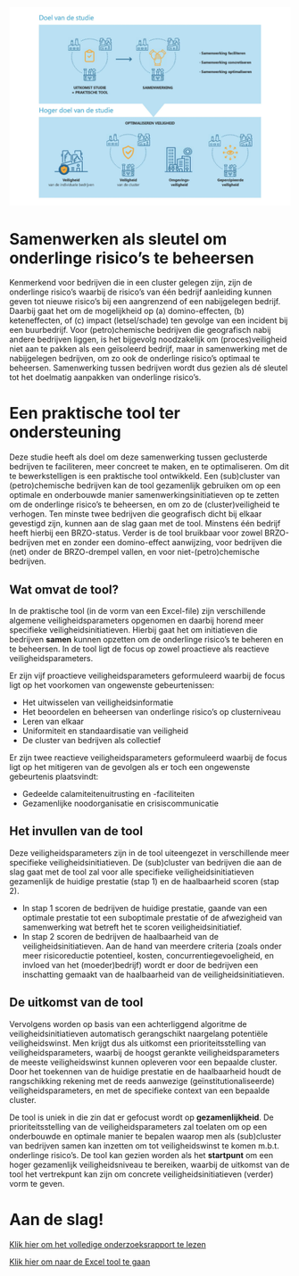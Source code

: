 ![Doel studie](https://github.com/Clustersafety/Rangschikking_veiligheidsparameters/blob/main/IG2_website.jpg)

# Samenwerken als sleutel om onderlinge risico’s te beheersen
Kenmerkend voor bedrijven die in een cluster gelegen zijn, zijn de onderlinge risico’s waarbij de risico’s van één bedrijf aanleiding kunnen geven tot nieuwe risico’s bij een aangrenzend of een nabijgelegen bedrijf. Daarbij gaat het om de mogelijkheid op (a) domino-effecten, (b) keteneffecten, of (c) impact (letsel/schade) ten gevolge van een incident bij een buurbedrijf. Voor (petro)chemische bedrijven die geografisch nabij andere bedrijven liggen, is het bijgevolg noodzakelijk om (proces)veiligheid niet aan te pakken als een geïsoleerd bedrijf, maar in samenwerking met de nabijgelegen bedrijven, om zo ook de onderlinge risico’s optimaal te beheersen. Samenwerking tussen bedrijven wordt dus gezien als dé sleutel tot het doelmatig aanpakken van onderlinge risico’s.

# Een praktische tool ter ondersteuning
Deze studie heeft als doel om deze samenwerking tussen geclusterde bedrijven te faciliteren, meer concreet te maken, en te optimaliseren. Om dit te bewerkstelligen is een praktische tool ontwikkeld. Een (sub)cluster van (petro)chemische bedrijven kan de tool gezamenlijk gebruiken om op een optimale en onderbouwde manier samenwerkingsinitiatieven op te zetten om de onderlinge risico’s te beheersen, en om zo de (cluster)veiligheid te verhogen. Ten minste twee bedrijven die geografisch dicht bij elkaar gevestigd zijn, kunnen aan de slag gaan met de tool. Minstens één bedrijf heeft hierbij een BRZO-status. Verder is de tool bruikbaar voor zowel BRZO-bedrijven met en zonder een domino-effect aanwijzing, voor bedrijven die (net) onder de BRZO-drempel vallen, en voor niet-(petro)chemische bedrijven.

## Wat omvat de tool?
In de praktische tool (in de vorm van een Excel-file) zijn verschillende algemene veiligheidsparameters opgenomen en daarbij horend meer specifieke veiligheidsinitiatieven. Hierbij gaat het om initiatieven die bedrijven **samen** kunnen opzetten om de onderlinge risico’s te beheren en te beheersen. In de tool ligt de focus op zowel proactieve als reactieve veiligheidsparameters. 

Er zijn vijf proactieve veiligheidsparameters geformuleerd waarbij de focus ligt op het voorkomen van ongewenste gebeurtenissen: 
-	Het uitwisselen van veiligheidsinformatie
-	Het beoordelen en beheersen van onderlinge risico’s op clusterniveau
-	Leren van elkaar
-	Uniformiteit en standaardisatie van veiligheid
-	De cluster van bedrijven als collectief

Er zijn twee reactieve veiligheidsparameters geformuleerd waarbij de focus ligt op het mitigeren van de gevolgen als er toch een ongewenste gebeurtenis plaatsvindt: 
-	Gedeelde calamiteitenuitrusting en -faciliteiten
-	Gezamenlijke noodorganisatie en crisiscommunicatie

## Het invullen van de tool
Deze veiligheidsparameters zijn in de tool uiteengezet in verschillende meer specifieke veiligheidsinitiatieven. De (sub)cluster van bedrijven die aan de slag gaat met de tool zal voor alle specifieke veiligheidsinitiatieven gezamenlijk de huidige prestatie (stap 1) en de haalbaarheid scoren (stap 2). 

- In stap 1 scoren de bedrijven de huidige prestatie, gaande van een optimale prestatie tot een suboptimale prestatie of de afwezigheid van samenwerking wat betreft het te scoren veiligheidsinitiatief. 
- In stap 2 scoren de bedrijven de haalbaarheid van de veiligheidsinitiatieven. Aan de hand van meerdere criteria (zoals onder meer risicoreductie potentieel, kosten, concurrentiegevoeligheid, en invloed van het (moeder)bedrijf) wordt er door de bedrijven een inschatting gemaakt van de haalbaarheid van de veiligheidsinitiatieven.

## De uitkomst van de tool
Vervolgens worden op basis van een achterliggend algoritme de veiligheidsinitiatieven automatisch gerangschikt naargelang potentiële veiligheidswinst. Men krijgt dus als uitkomst een prioriteitsstelling van veiligheidsparameters, waarbij de hoogst gerankte veiligheidsparameters de meeste veiligheidswinst kunnen opleveren voor een bepaalde cluster. Door het toekennen van de huidige prestatie en de haalbaarheid houdt de rangschikking rekening met de reeds aanwezige (geïnstitutionaliseerde) veiligheidsparameters, en met de specifieke context van een bepaalde cluster.

De tool is uniek in die zin dat er gefocust wordt op **gezamenlijkheid**. De prioriteitsstelling van de veiligheidsparameters zal toelaten om op een onderbouwde en optimale manier te bepalen waarop men als (sub)cluster van bedrijven samen kan inzetten om tot veiligheidswinst te komen m.b.t. onderlinge risico’s. De tool kan gezien worden als het **startpunt** om een hoger gezamenlijk veiligheidsniveau te bereiken, waarbij de uitkomst van de tool het vertrekpunt kan zijn om concrete veiligheidsinitiatieven (verder) vorm te geven. 

# Aan de slag!

[Klik hier om het volledige onderzoeksrapport te lezen](https://github.com/Clustersafety/Rangschikking_veiligheidsparameters/blob/main/Onderzoeksrapport%20-%20Een%20clusterspecifieke%20rangschikking%20van%20veiligheidsparameters%20-%20Augustus%202022.pdf)

[Klik hier om naar de Excel tool te gaan](https://github.com/Clustersafety/Rangschikking_veiligheidsparameters/blob/bff3050e2d703298a8edfbc41445b0a195d92de8/TEST.xlsx)
